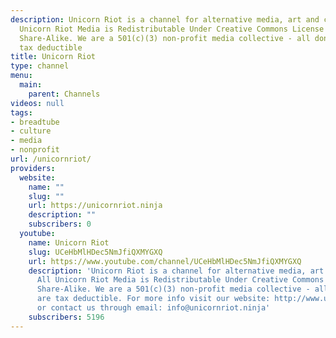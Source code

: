 ```yaml
---
description: Unicorn Riot is a channel for alternative media, art and culture. All
  Unicorn Riot Media is Redistributable Under Creative Commons License Non-Commercial
  Share-Alike. We are a 501(c)(3) non-profit media collective - all donations are
  tax deductible
title: Unicorn Riot
type: channel
menu:
  main:
    parent: Channels
videos: null
tags:
- breadtube
- culture
- media
- nonprofit
url: /unicornriot/
providers:
  website:
    name: ""
    slug: ""
    url: https://unicornriot.ninja
    description: ""
    subscribers: 0
  youtube:
    name: Unicorn Riot
    slug: UCeHbMlHDec5NmJfiQXMYGXQ
    url: https://www.youtube.com/channel/UCeHbMlHDec5NmJfiQXMYGXQ
    description: 'Unicorn Riot is a channel for alternative media, art and culture.
      All Unicorn Riot Media is Redistributable Under Creative Commons License Non-Commercial
      Share-Alike. We are a 501(c)(3) non-profit media collective - all donations
      are tax deductible. For more info visit our website: http://www.unicornriot.ninja
      or contact us through email: info@unicornriot.ninja'
    subscribers: 5196
---
```

